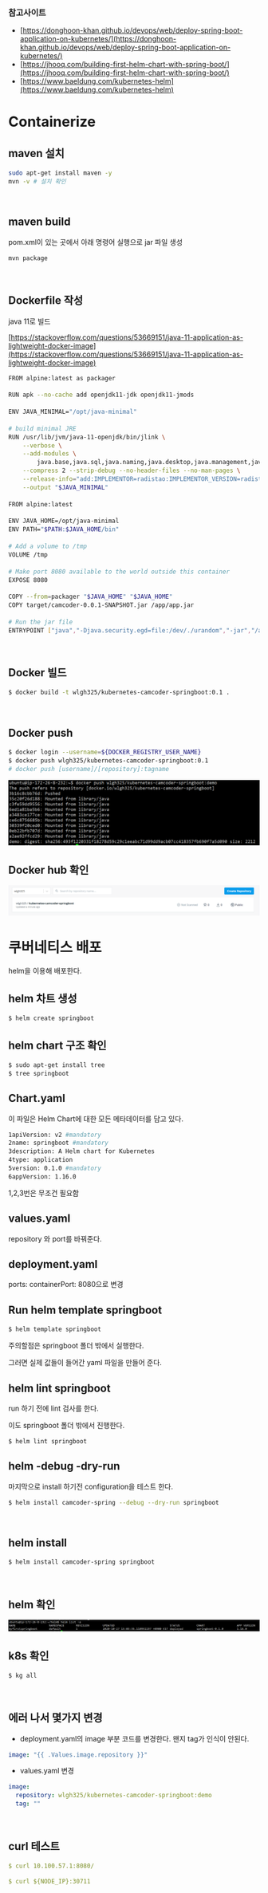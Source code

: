 ### 참고사이트
- [https://donghoon-khan.github.io/devops/web/deploy-spring-boot-application-on-kubernetes/](https://donghoon-khan.github.io/devops/web/deploy-spring-boot-application-on-kubernetes/)
- [https://jhooq.com/building-first-helm-chart-with-spring-boot/](https://jhooq.com/building-first-helm-chart-with-spring-boot/)
- [https://www.baeldung.com/kubernetes-helm](https://www.baeldung.com/kubernetes-helm)

# Containerize

## maven 설치

```bash
sudo apt-get install maven -y
mvn -v # 설치 확인
```
<br>

## maven build

pom.xml이 있는 곳에서 아래 명령어 실행으로 jar 파일 생성

```bash
mvn package
```
<br>

## Dockerfile 작성

java 11로 빌드

[https://stackoverflow.com/questions/53669151/java-11-application-as-lightweight-docker-image](https://stackoverflow.com/questions/53669151/java-11-application-as-lightweight-docker-image)

```bash
FROM alpine:latest as packager

RUN apk --no-cache add openjdk11-jdk openjdk11-jmods

ENV JAVA_MINIMAL="/opt/java-minimal"

# build minimal JRE
RUN /usr/lib/jvm/java-11-openjdk/bin/jlink \
    --verbose \
    --add-modules \
        java.base,java.sql,java.naming,java.desktop,java.management,java.security.jgss,java.instrument \
    --compress 2 --strip-debug --no-header-files --no-man-pages \
    --release-info="add:IMPLEMENTOR=radistao:IMPLEMENTOR_VERSION=radistao_JRE" \
    --output "$JAVA_MINIMAL"

FROM alpine:latest

ENV JAVA_HOME=/opt/java-minimal
ENV PATH="$PATH:$JAVA_HOME/bin"

# Add a volume to /tmp
VOLUME /tmp

# Make port 8080 available to the world outside this container
EXPOSE 8080

COPY --from=packager "$JAVA_HOME" "$JAVA_HOME"
COPY target/camcoder-0.0.1-SNAPSHOT.jar /app/app.jar

# Run the jar file
ENTRYPOINT ["java","-Djava.security.egd=file:/dev/./urandom","-jar","/app/app.jar"]
```
<br>

## Docker 빌드

```bash
$ docker build -t wlgh325/kubernetes-camcoder-springboot:0.1 .
```
<br>

## Docker push

```bash
$ docker login --username=${DOCKER_REGISTRY_USER_NAME}
$ docker push wlgh325/kubernetes-camcoder-springboot:0.1
# docker push [username]/[repository]:tagname
```
![docker push](../img/spring/01.png)
<br>

## Docker hub 확인
![docker hub 확인](../img/spring/02.png)
<br>

# 쿠버네티스 배포

helm을 이용해 배포한다.

## helm 차트 생성

```bash
$ helm create springboot
```

## helm chart 구조 확인

```bash
$ sudo apt-get install tree
$ tree springboot
```

## Chart.yaml

이 파일은 Helm Chart에 대한 모든 메타데이터를 담고 있다.

```bash
1apiVersion: v2 #mandatory
2name: springboot #mandatory
3description: A Helm chart for Kubernetes
4type: application
5version: 0.1.0 #mandatory
6appVersion: 1.16.0
```

1,2,3번은 무조건 필요함

## values.yaml

repository 와 port를 바꿔준다.

## deployment.yaml

ports: containerPort: 8080으로 변경

## Run helm template springboot

```bash
$ helm template springboot
```

주의할점은 springboot 폴더 밖에서 실행한다.

그러면 실제 값들이 들어간 yaml 파일을 만들어 준다.

## helm lint springboot

run 하기 전에 lint 검사를 한다.

이도 springboot 폴더 밖에서 진행한다.

```bash
$ helm lint springboot
```

## helm -debug -dry-run

마지막으로 install 하기전 configuration을 테스트 한다.

```bash
$ helm install camcoder-spring --debug --dry-run springboot
```
<br>

## helm install

```bash
$ helm install camcoder-spring springboot
```
<br>

## helm 확인
![helm 확인](../img/spring/03.png)
<br>

## k8s 확인
```bash
$ kg all
```
<br>

## 에러 나서 몇가지 변경

- deployment.yaml의 image 부분 코드를 변경한다. 왠지 tag가 인식이 안된다.

```yaml
image: "{{ .Values.image.repository }}"
```

- values.yaml 변경

```yaml
image:
  repository: wlgh325/kubernetes-camcoder-springboot:demo
  tag: ""
```
<br>

## curl 테스트

```yaml
$ curl 10.100.57.1:8080/
```

```yaml
$ curl ${NODE_IP}:30711
```